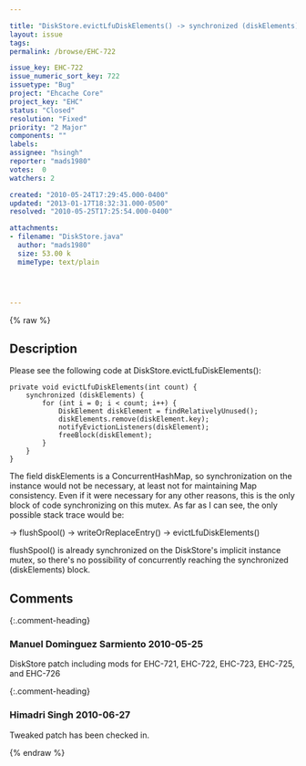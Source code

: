```yaml
---

title: "DiskStore.evictLfuDiskElements() -> synchronized (diskElements) not necessary"
layout: issue
tags: 
permalink: /browse/EHC-722

issue_key: EHC-722
issue_numeric_sort_key: 722
issuetype: "Bug"
project: "Ehcache Core"
project_key: "EHC"
status: "Closed"
resolution: "Fixed"
priority: "2 Major"
components: ""
labels: 
assignee: "hsingh"
reporter: "mads1980"
votes:  0
watchers: 2

created: "2010-05-24T17:29:45.000-0400"
updated: "2013-01-17T18:32:31.000-0500"
resolved: "2010-05-25T17:25:54.000-0400"

attachments:
- filename: "DiskStore.java"
  author: "mads1980"
  size: 53.00 k
  mimeType: text/plain




---
```


{% raw %}

## Description

<div markdown="1" class="description">

Please see the following code at DiskStore.evictLfuDiskElements():

    private void evictLfuDiskElements(int count) {
        synchronized (diskElements) {
            for (int i = 0; i < count; i++) {
                DiskElement diskElement = findRelativelyUnused();
                diskElements.remove(diskElement.key);
                notifyEvictionListeners(diskElement);
                freeBlock(diskElement);
            }
        }
    }

The field diskElements is a ConcurrentHashMap, so synchronization on the instance would not be necessary, at least not for maintaining Map consistency. Even if it were necessary for any other reasons, this is the only block of code synchronizing on this mutex. As far as I can see, the only possible stack trace would be:

  -> flushSpool()
  -> writeOrReplaceEntry()
  -> evictLfuDiskElements()

flushSpool() is already synchronized on the DiskStore's implicit instance mutex, so there's no possibility of concurrently reaching the synchronized (diskElements) block.

</div>

## Comments


{:.comment-heading}
### **Manuel Dominguez Sarmiento** <span class="date">2010-05-25</span>

<div markdown="1" class="comment">

DiskStore patch including mods for EHC-721, EHC-722, EHC-723, EHC-725, and EHC-726

</div>


{:.comment-heading}
### **Himadri Singh** <span class="date">2010-06-27</span>

<div markdown="1" class="comment">

Tweaked patch has been checked in.

</div>



{% endraw %}
